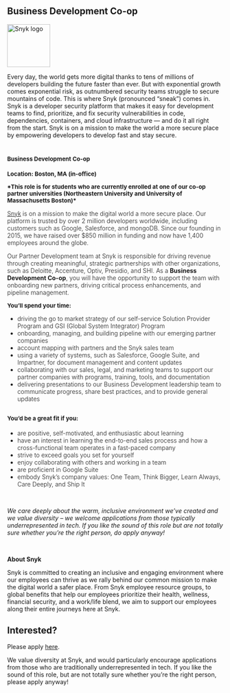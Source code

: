 Business Development Co-op
---

<img src="https://res.cloudinary.com/snyk/image/upload/v1537345894/press-kit/brand/logo-black.png" width="100" alt="Snyk logo" />

<div class="content-intro"><p><span style="font-weight: 400;">Every day, the world gets more digital thanks to tens of millions of developers building the future faster than ever. But with exponential growth comes exponential risk, as outnumbered security teams struggle to secure mountains of code. This is where Snyk (pronounced “sneak”) comes in. Snyk is a developer security platform that makes it easy for development teams to find, prioritize, and fix security vulnerabilities in code, dependencies, containers, and cloud infrastructure — and do it all right from the start. Snyk is on a mission to make the world a more secure place by empowering developers to develop fast and stay secure.</span></p></div><h1><span style="font-size: 10pt;"><strong>Business Development Co-op</strong></span></h1>
<p><span style="font-size: 10pt;"><strong>Location: Boston, MA (in-office)</strong></span></p>
<p><span style="font-size: 10pt;"><strong>*This role is for students who are currently enrolled at one of our co-op partner universities (Northeastern University and University of Massachusetts Boston)*</strong></span></p>
<p><a href="https://snyk.io/"><span style="font-weight: 300;">Snyk</span></a><span style="font-weight: 300;"> is on a mission to make the digital world a more secure place. Our platform is trusted by over 2 million developers worldwide, including customers such as Google, Salesforce, and mongoDB. Since our founding in 2015, we have raised over $850 million in funding and now have 1,400 employees around the globe.&nbsp;</span></p>
<p><span style="font-weight: 300;">Our Partner Development team at Snyk is responsible for driving revenue through creating meaningful, strategic partnerships with other organizations, such as Deloitte, Accenture, Optiv, Presidio, and SHI. As a</span><span style="font-weight: 300;"> </span><strong>Business Development Co-op</strong><span style="font-weight: 300;">, you will have the opportunity to support the team with onboarding new partners, driving critical process enhancements, and pipeline management.&nbsp;</span></p>
<p><span style="font-size: 10pt;"><strong>You’ll spend your time:&nbsp;</strong></span></p>
<ul>
<li style="font-weight: 300;"><span style="font-weight: 300;">driving the go to market strategy of our self-service Solution Provider Program and GSI (Global System Integrator) Program</span></li>
<li style="font-weight: 300;"><span style="font-weight: 300;">onboarding, managing, and building pipeline with our emerging partner companies</span></li>
<li style="font-weight: 300;"><span style="font-weight: 300;">account mapping with partners and the Snyk sales team</span></li>
<li style="font-weight: 300;"><span style="font-weight: 300;">using a variety of systems, such as Salesforce, Google Suite, and Impartner, for document management and content updates</span></li>
<li style="font-weight: 300;"><span style="font-weight: 300;">collaborating with our sales, legal, and marketing teams to support our partner companies with programs, training, tools, and documentation</span></li>
<li style="font-weight: 300;"><span style="font-weight: 300;">delivering presentations to our Business Development leadership team to communicate progress, share best practices, and to provide general updates</span></li>
</ul>
<h2><span style="font-size: 10pt;"><strong>You’d be a great fit if you:&nbsp;</strong></span></h2>
<ul>
<li style="font-weight: 300;"><span style="font-weight: 300;">are positive, self-motivated, and enthusiastic about learning&nbsp;</span></li>
<li style="font-weight: 300;"><span style="font-weight: 300;">have an interest in learning the end-to-end sales process and how a cross-functional team operates in a fast-paced company&nbsp;</span></li>
<li style="font-weight: 300;"><span style="font-weight: 300;">strive to exceed goals you set for yourself</span></li>
<li style="font-weight: 300;"><span style="font-weight: 300;">enjoy collaborating with others and working in a team</span></li>
<li style="font-weight: 300;"><span style="font-weight: 300;">are proficient in Google Suite</span></li>
<li style="font-weight: 300;"><span style="font-weight: 300;">embody Snyk’s company values: One Team, Think Bigger, Learn Always, Care Deeply, and Ship It</span></li>
</ul>
<p>&nbsp;</p><div class="content-conclusion"><p><em data-stringify-type="italic">We care deeply about the warm, inclusive environment we’ve created and we value diversity – we welcome applications from those typically underrepresented in tech. If you like the sound of this role but are not totally sure whether you’re the right person, do apply anyway!</em></p>
<p>&nbsp;</p>
<p><strong>About Snyk</strong></p>
<p><strong><span style="font-weight: 400;">Snyk is committed to creating an inclusive and engaging environment where our employees can thrive as we rally behind our common mission to make the digital world a safer place. From Snyk employee resource groups, to global benefits that help our employees prioritize their health, wellness, financial security, and a work/life blend, we aim to support our employees along their entire journeys here at Snyk. </span></strong></p></div>

Interested?
---

Please apply [here](https://boards.greenhouse.io/snyk/jobs/6354379002#app).

We value diversity at Snyk, and would particularly encourage applications from those who are traditionally underrepresented in tech.
If you like the sound of this role, but are not totally sure whether you’re the right person, please apply anyway!
